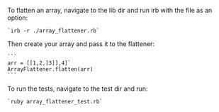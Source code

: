 To flatten an array, navigate to the lib dir and run irb with the file as an option:

	`irb -r ./array_flattener.rb`

Then create your array and pass it to the flattener:

	```
	arr = [[1,2,[3]],4]`
	ArrayFlattener.flatten(arr)
	```

To run the tests, navigate to the test dir and run:
	
	`ruby array_flattener_test.rb`
